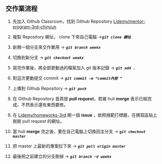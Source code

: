 ## 交作業流程

1. 先加入 Github Classroom，找到 Github Repository [Lidemy/mentor-program-3rd-chinyun](https://github.com/Lidemy/mentor-program-3rd-chinyun)

2. 複製 Repository 網址， clone 下來自己電腦 ->**_`git clone 網址`_**

3. 新開一個分支來交作業用 -> **_`git branch weekx`_**

4. 切換到新分支 -> **_`git checkout weekx`_**

5. 寫完作業後，將全部更動過的檔案加入 git 版本記錄 ->  **_`git add .`_**

6. 對這次更動提交 commit -> **_`git commit -m “commit內容 ”`_**

7. 上傳到 Github Repository -> **_`git push`_**

8. 在 Github Repository 首頁按 **pull request**，若被 huli **merge** 表示已經完成，不然表示還有東西要修。 

9. 在 [Lidemy/homeworks-3rd](https://github.com/Lidemy/homeworks-3rd) 開一個 **issue** ，依照規範打標題，在撰寫區貼上剛剛 pull request 的網址。 

10. 當 huli **merge** 完之後，要在自己電腦上切換回主分支 ->  **_`git checkout master`_**

11. 把 master 上最新的專案拉下來 -> **_`git pull origin master`_**

12. 最後把之前建立的分支刪掉 -> **_`git branch -d weekx`_**


